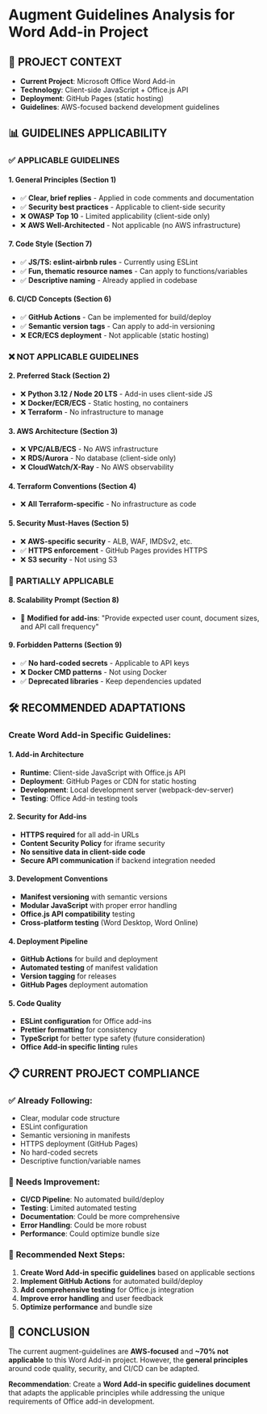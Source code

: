 # Augment Guidelines Analysis for Word Add-in Project

## 🎯 **PROJECT CONTEXT**
- **Current Project**: Microsoft Office Word Add-in
- **Technology**: Client-side JavaScript + Office.js API
- **Deployment**: GitHub Pages (static hosting)
- **Guidelines**: AWS-focused backend development guidelines

## 📊 **GUIDELINES APPLICABILITY**

### ✅ **APPLICABLE GUIDELINES**

#### **1. General Principles (Section 1)**
- ✅ **Clear, brief replies** - Applied in code comments and documentation
- ✅ **Security best practices** - Applicable to client-side security
- ❌ **OWASP Top 10** - Limited applicability (client-side only)
- ❌ **AWS Well-Architected** - Not applicable (no AWS infrastructure)

#### **7. Code Style (Section 7)**
- ✅ **JS/TS: eslint-airbnb rules** - Currently using ESLint
- ✅ **Fun, thematic resource names** - Can apply to functions/variables
- ✅ **Descriptive naming** - Already applied in codebase

#### **6. CI/CD Concepts (Section 6)**
- ✅ **GitHub Actions** - Can be implemented for build/deploy
- ✅ **Semantic version tags** - Can apply to add-in versioning
- ❌ **ECR/ECS deployment** - Not applicable (static hosting)

### ❌ **NOT APPLICABLE GUIDELINES**

#### **2. Preferred Stack (Section 2)**
- ❌ **Python 3.12 / Node 20 LTS** - Add-in uses client-side JS
- ❌ **Docker/ECR/ECS** - Static hosting, no containers
- ❌ **Terraform** - No infrastructure to manage

#### **3. AWS Architecture (Section 3)**
- ❌ **VPC/ALB/ECS** - No AWS infrastructure
- ❌ **RDS/Aurora** - No database (client-side only)
- ❌ **CloudWatch/X-Ray** - No AWS observability

#### **4. Terraform Conventions (Section 4)**
- ❌ **All Terraform-specific** - No infrastructure as code

#### **5. Security Must-Haves (Section 5)**
- ❌ **AWS-specific security** - ALB, WAF, IMDSv2, etc.
- ✅ **HTTPS enforcement** - GitHub Pages provides HTTPS
- ❌ **S3 security** - Not using S3

### 🔄 **PARTIALLY APPLICABLE**

#### **8. Scalability Prompt (Section 8)**
- 🔄 **Modified for add-ins**: "Provide expected user count, document sizes, and API call frequency"

#### **9. Forbidden Patterns (Section 9)**
- ✅ **No hard-coded secrets** - Applicable to API keys
- ❌ **Docker CMD patterns** - Not using Docker
- ✅ **Deprecated libraries** - Keep dependencies updated

## 🛠️ **RECOMMENDED ADAPTATIONS**

### **Create Word Add-in Specific Guidelines:**

#### **1. Add-in Architecture**
- **Runtime**: Client-side JavaScript with Office.js API
- **Deployment**: GitHub Pages or CDN for static hosting
- **Development**: Local development server (webpack-dev-server)
- **Testing**: Office Add-in testing tools

#### **2. Security for Add-ins**
- **HTTPS required** for all add-in URLs
- **Content Security Policy** for iframe security
- **No sensitive data in client-side code**
- **Secure API communication** if backend integration needed

#### **3. Development Conventions**
- **Manifest versioning** with semantic versions
- **Modular JavaScript** with proper error handling
- **Office.js API compatibility** testing
- **Cross-platform testing** (Word Desktop, Word Online)

#### **4. Deployment Pipeline**
- **GitHub Actions** for build and deployment
- **Automated testing** of manifest validation
- **Version tagging** for releases
- **GitHub Pages** deployment automation

#### **5. Code Quality**
- **ESLint configuration** for Office add-ins
- **Prettier formatting** for consistency
- **TypeScript** for better type safety (future consideration)
- **Office Add-in specific linting** rules

## 📋 **CURRENT PROJECT COMPLIANCE**

### ✅ **Already Following:**
- Clear, modular code structure
- ESLint configuration
- Semantic versioning in manifests
- HTTPS deployment (GitHub Pages)
- No hard-coded secrets
- Descriptive function/variable names

### 🔧 **Needs Improvement:**
- **CI/CD Pipeline**: No automated build/deploy
- **Testing**: Limited automated testing
- **Documentation**: Could be more comprehensive
- **Error Handling**: Could be more robust
- **Performance**: Could optimize bundle size

### 🚀 **Recommended Next Steps:**
1. **Create Word Add-in specific guidelines** based on applicable sections
2. **Implement GitHub Actions** for automated build/deploy
3. **Add comprehensive testing** for Office.js integration
4. **Improve error handling** and user feedback
5. **Optimize performance** and bundle size

## 🎯 **CONCLUSION**

The current augment-guidelines are **AWS-focused** and **~70% not applicable** to this Word Add-in project. However, the **general principles** around code quality, security, and CI/CD can be adapted.

**Recommendation**: Create a **Word Add-in specific guidelines document** that adapts the applicable principles while addressing the unique requirements of Office add-in development.
